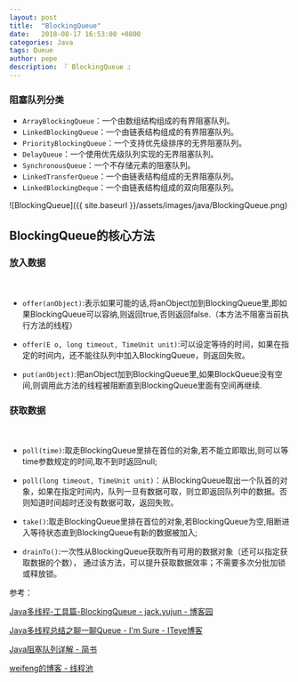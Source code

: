 ```yaml
---
layout: post
title:  "BlockingQueue"
date:   2018-08-17 16:53:00 +0800
categories: Java
tags: Queue
author: pepe
description: 『 BlockingQueue 』
---
```


### **阻塞队列分类**

* `ArrayBlockingQueue`：一个由数组结构组成的有界阻塞队列。 
* `LinkedBlockingQueue`：一个由链表结构组成的有界阻塞队列。 
* `PriorityBlockingQueue`：一个支持优先级排序的无界阻塞队列。 
* `DelayQueue`：一个使用优先级队列实现的无界阻塞队列。 
* `SynchronousQueue`：一个不存储元素的阻塞队列。 
* `LinkedTransferQueue`：一个由链表结构组成的无界阻塞队列。 
* `LinkedBlockingDeque`：一个由链表结构组成的双向阻塞队列。

![BlockingQueue]({{ site.baseurl }}/assets/images/java/BlockingQueue.png)

## BlockingQueue的核心方法

### **放入数据**
　　
* `offer(anObject)`:表示如果可能的话,将anObject加到BlockingQueue里,即如果BlockingQueue可以容纳,则返回true,否则返回false.（本方法不阻塞当前执行方法的线程）


* `offer(E o, long timeout, TimeUnit unit)`:可以设定等待的时间，如果在指定的时间内，还不能往队列中加入BlockingQueue，则返回失败。


* `put(anObject)`:把anObject加到BlockingQueue里,如果BlockQueue没有空间,则调用此方法的线程被阻断直到BlockingQueue里面有空间再继续.


### **获取数据**
　　
* `poll(time)`:取走BlockingQueue里排在首位的对象,若不能立即取出,则可以等time参数规定的时间,取不到时返回null;
　　

* `poll(long timeout, TimeUnit unit)`：从BlockingQueue取出一个队首的对象，如果在指定时间内，队列一旦有数据可取，则立即返回队列中的数据。否则知道时间超时还没有数据可取，返回失败。
　　

* `take()`:取走BlockingQueue里排在首位的对象,若BlockingQueue为空,阻断进入等待状态直到BlockingQueue有新的数据被加入; 
　　

* `drainTo()`:一次性从BlockingQueue获取所有可用的数据对象（还可以指定获取数据的个数）， 通过该方法，可以提升获取数据效率；不需要多次分批加锁或释放锁。

参考：

[Java多线程-工具篇-BlockingQueue - jack.yujun - 博客园](http://www.cnblogs.com/jackyuj/archive/2010/11/24/1886553.html)

[Java多线程总结之聊一聊Queue - I'm Sure - ITeye博客](http://hellosure.iteye.com/blog/1126541s)

[Java阻塞队列详解 - 简书](https://www.jianshu.com/p/4028efdbfc35)

[weifeng的博客 - 线程池](https://blog.csdn.net/iromkoear/article/category/6838190)

